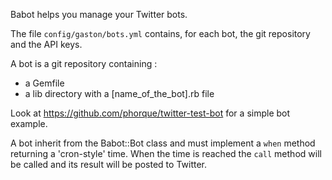 Babot helps you manage your Twitter bots.

The file `config/gaston/bots.yml` contains, for each bot, the git
    repository and the API keys.

A bot is a git repository containing :

- a Gemfile
- a lib directory with a [name_of_the_bot].rb file

Look at https://github.com/phorque/twitter-test-bot for a simple bot
    example.

A bot inherit from the Babot::Bot class and must implement a `when`
    method returning a 'cron-style' time. When the time is reached the
    `call` method will be called and its result will be posted to
    Twitter.